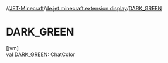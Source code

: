 //[JET-Minecraft](../../index.md)/[de.jet.minecraft.extension.display](index.md)/[DARK_GREEN](-d-a-r-k_-g-r-e-e-n.md)

# DARK_GREEN

[jvm]\
val [DARK_GREEN](-d-a-r-k_-g-r-e-e-n.md): ChatColor
